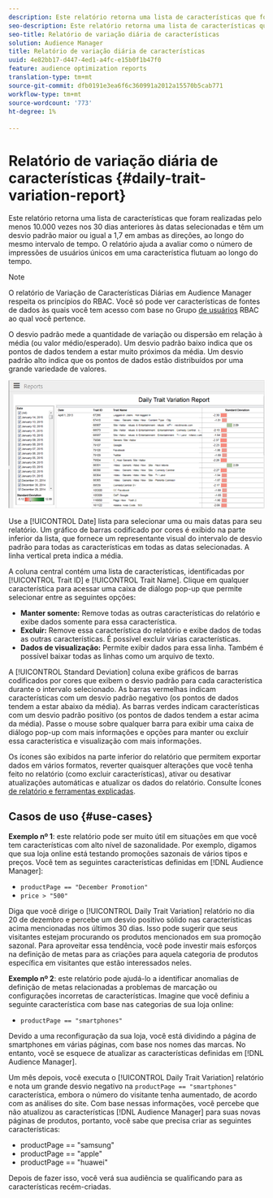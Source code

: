 ```yaml
---
description: Este relatório retorna uma lista de características que foram realizadas pelo menos 10.000 vezes nos 30 dias anteriores às datas selecionadas e têm um desvio padrão maior ou igual a 1,7 em ambas as direções, ao longo do mesmo intervalo de tempo. O relatório ajuda a avaliar como o número de impressões de usuários únicos em uma característica flutuam ao longo do tempo.
seo-description: Este relatório retorna uma lista de características que foram realizadas pelo menos 10.000 vezes nos 30 dias anteriores às datas selecionadas e têm um desvio padrão maior ou igual a 1,7 em ambas as direções, ao longo do mesmo intervalo de tempo. O relatório ajuda a avaliar como o número de impressões de usuários únicos em uma característica flutuam ao longo do tempo.
seo-title: Relatório de variação diária de características
solution: Audience Manager
title: Relatório de variação diária de características
uuid: 4e82bb17-d447-4ed1-a4fc-e15b0f1b47f0
feature: audience optimization reports
translation-type: tm+mt
source-git-commit: dfb0191e3ea6f6c360991a2012a15570b5cab771
workflow-type: tm+mt
source-wordcount: '773'
ht-degree: 1%

---
```



# Relatório de variação diária de características {#daily-trait-variation-report}

Este relatório retorna uma lista de características que foram realizadas pelo menos 10.000 vezes nos 30 dias anteriores às datas selecionadas e têm um desvio padrão maior ou igual a 1,7 em ambas as direções, ao longo do mesmo intervalo de tempo. O relatório ajuda a avaliar como o número de impressões de usuários únicos em uma característica flutuam ao longo do tempo.

>[!NOTE]
>
>O relatório de Variação de Características Diárias em Audience Manager respeita os princípios do RBAC. Você só pode ver características de fontes de dados às quais você tem acesso com base no Grupo [de usuários](/help/using/features/administration/administration-overview.md) RBAC ao qual você pertence.

O desvio padrão mede a quantidade de variação ou dispersão em relação à média (ou valor médio/esperado). Um desvio padrão baixo indica que os pontos de dados tendem a estar muito próximos da média. Um desvio padrão alto indica que os pontos de dados estão distribuídos por uma grande variedade de valores.

![](assets/daily_trait_variation.png)

Use a [!UICONTROL Date] lista para selecionar uma ou mais datas para seu relatório. Um gráfico de barras codificado por cores é exibido na parte inferior da lista, que fornece um representante visual do intervalo de desvio padrão para todas as características em todas as datas selecionadas. A linha vertical preta indica a média.

A coluna central contém uma lista de características, identificadas por [!UICONTROL Trait ID] e [!UICONTROL Trait Name]. Clique em qualquer característica para acessar uma caixa de diálogo pop-up que permite selecionar entre as seguintes opções:

* **Manter somente:** Remove todas as outras características do relatório e exibe dados somente para essa característica.
* **Excluir:** Remove essa característica do relatório e exibe dados de todas as outras características. É possível excluir várias características.
* **Dados de visualização:** Permite exibir dados para essa linha. Também é possível baixar todas as linhas como um arquivo de texto.

A [!UICONTROL Standard Deviation] coluna exibe gráficos de barras codificados por cores que exibem o desvio padrão para cada característica durante o intervalo selecionado. As barras vermelhas indicam características com um desvio padrão negativo (os pontos de dados tendem a estar abaixo da média). As barras verdes indicam características com um desvio padrão positivo (os pontos de dados tendem a estar acima da média). Passe o mouse sobre qualquer barra para exibir uma caixa de diálogo pop-up com mais informações e opções para manter ou excluir essa característica e visualização com mais informações.

Os ícones são exibidos na parte inferior do relatório que permitem exportar dados em vários formatos, reverter quaisquer alterações que você tenha feito no relatório (como excluir características), ativar ou desativar atualizações automáticas e atualizar os dados do relatório. Consulte Ícones [de relatório e ferramentas explicadas](../../reporting/dynamic-reports/interactive-report-technology.md#icons-tools-explained).

## Casos de uso {#use-cases}

**Exemplo nº 1**: este relatório pode ser muito útil em situações em que você tem características com alto nível de sazonalidade. Por exemplo, digamos que sua loja online está testando promoções sazonais de vários tipos e preços. Você tem as seguintes características definidas em [!DNL Audience Manager]:

* `productPage == "December Promotion"`
* `price > "500"`

Diga que você dirige o [!UICONTROL Daily Trait Variation] relatório no dia 20 de dezembro e percebe um desvio positivo sólido nas características acima mencionadas nos últimos 30 dias. Isso pode sugerir que seus visitantes estejam procurando os produtos mencionados em sua promoção sazonal. Para aproveitar essa tendência, você pode investir mais esforços na definição de metas para as criações para aquela categoria de produtos específica em visitantes que estão interessados neles.

**Exemplo nº 2**: este relatório pode ajudá-lo a identificar anomalias de definição de metas relacionadas a problemas de marcação ou configurações incorretas de características. Imagine que você definiu a seguinte característica com base nas categorias de sua loja online:

* `productPage == "smartphones"`

Devido a uma reconfiguração da sua loja, você está dividindo a página de smartphones em várias páginas, com base nos nomes das marcas. No entanto, você se esquece de atualizar as características definidas em [!DNL Audience Manager].

Um mês depois, você executa o [!UICONTROL Daily Trait Variation] relatório e nota um grande desvio negativo na `productPage == "smartphones"` característica, embora o número do visitante tenha aumentado, de acordo com as análises do site. Com base nessas informações, você percebe que não atualizou as características [!DNL Audience Manager] para suas novas páginas de produtos, portanto, você sabe que precisa criar as seguintes características:

* productPage == &quot;samsung&quot;
* productPage == &quot;apple&quot;
* productPage == &quot;huawei&quot;

Depois de fazer isso, você verá sua audiência se qualificando para as características recém-criadas.
